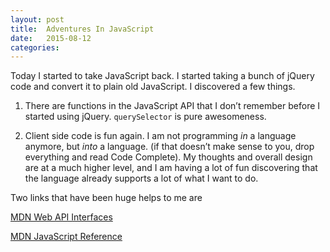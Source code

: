 ```yaml
---
layout: post
title:  Adventures In JavaScript
date:   2015-08-12
categories:
---
```


Today I started to take JavaScript back. I started taking a bunch of jQuery code and convert it to plain old JavaScript. I discovered a few things.

1) There are functions in the JavaScript API that I don’t remember before I started using jQuery. `querySelector` is pure awesomeness.

2) Client side code is fun again. I am not programming *in* a language anymore, but *into* a language. (if that doesn’t make sense to you, drop everything and read Code Complete). My thoughts and overall design are at a much higher level, and I am having a lot of fun discovering that the language already supports a lot of what I want to do.
<!--more-->
Two links that have been huge helps to me are

[MDN Web API Interfaces](https://developer.mozilla.org/en-US/docs/Web/API)

[MDN JavaScript Reference](https://developer.mozilla.org/en-US/docs/Web/JavaScript/Reference)

